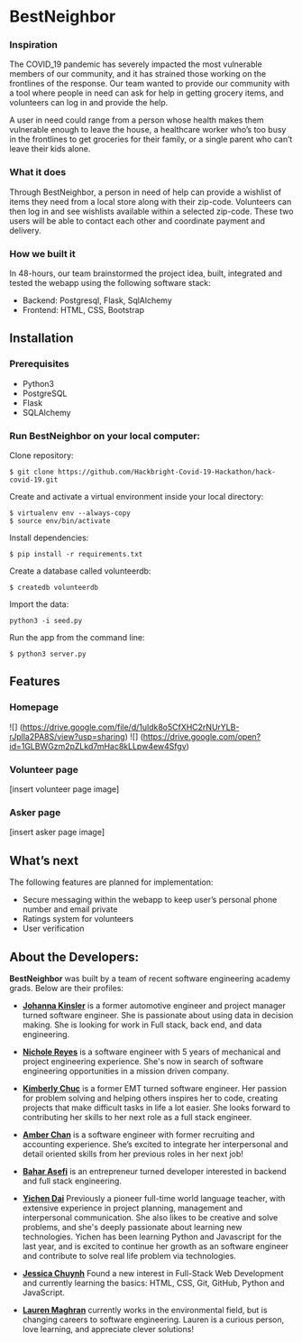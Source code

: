 # BestNeighbor
### Inspiration
 
The COVID_19 pandemic has severely impacted the most vulnerable members of our community, and it has strained those working on the frontlines of the response. Our team wanted to provide our community with a tool where people in need can ask for help in getting grocery items, and volunteers can log in and provide the help. 

A user in need could range from a person whose health makes them vulnerable enough to leave the house, a healthcare worker who’s too busy in the frontlines to get groceries for their family, or a single parent who can’t leave their kids alone.

### What it does

Through BestNeighbor, a person in need of help can provide a wishlist of items they need from a local store along with their zip-code. Volunteers can then log in and see wishlists available within a selected zip-code. These two users will be able to contact each other and coordinate payment and delivery.

### How we built it

In 48-hours, our team brainstormed the project idea, built, integrated and tested the webapp using the following software stack:
- Backend: Postgresql, Flask, SqlAlchemy
- Frontend: HTML, CSS, Bootstrap

## Installation

### Prerequisites
- Python3
- PostgreSQL
- Flask
- SQLAlchemy

### Run BestNeighbor on your local computer:

Clone repository:

```
$ git clone https://github.com/Hackbright-Covid-19-Hackathon/hack-covid-19.git
```
Create and activate a virtual environment inside your local directory:
```
$ virtualenv env --always-copy  
$ source env/bin/activate
```

Install dependencies:
```
$ pip install -r requirements.txt
```
Create a database called volunteerdb:
```
$ createdb volunteerdb
```
Import the data:
```
python3 -i seed.py
```
Run the app from the command line:
```
$ python3 server.py
```
## Features

### Homepage

![] (https://drive.google.com/file/d/1uldk8o5CfXHC2rNUrYLB-rJplla2PA8S/view?usp=sharing)
![] (https://drive.google.com/open?id=1GLBWGzm2pZLkd7mHac8kLLpw4ew4Sfgv)
### Volunteer page

[insert volunteer page image]

### Asker page

[insert asker page image]


## What’s next
The following features are planned for implementation:
- Secure messaging within the webapp to keep user’s personal phone number and email private
- Ratings system for volunteers
- User verification


## About the Developers:

**BestNeighbor** was built by a team of recent software engineering academy grads. Below are their profiles:

- [**Johanna Kinsler**](https://www.linkedin.com/in/johanna-kinsler-76562463/) is a former automotive engineer and project manager turned software engineer. She is passionate about using data in decision making. She is looking for work in Full stack, back end, and data engineering.

- [**Nichole Reyes**](https://www.linkedin.com/in/nicholereyes/) is a software engineer with 5 years of mechanical and project engineering experience. She's now in search of software engineering opportunities in a mission driven company. 

- [**Kimberly Chuc**](https://www.linkedin.com/in/kimberlymchuc/) is a former EMT turned software engineer. Her passion for problem solving and helping others inspires her to code, creating projects that make difficult tasks in life a lot easier. She looks forward to contributing her skills to her next role as a full stack engineer. 

- [**Amber Chan**](https://www.linkedin.com/in/amber-chan-38634396) is a software engineer with former recruiting and accounting experience. She’s excited to integrate her interpersonal and detail oriented skills from her previous roles in her next job! 

- [**Bahar Asefi**](https://www.linkedin.com/in/bahar-asefi-19154218a/) is an entrepreneur turned developer interested in backend and full stack engineering. 

- [**Yichen Dai**](https://www.linkedin.com/in/daiyichen/)
Previously a pioneer full-time world language teacher, with extensive experience in project planning, management and interpersonal communication. She also likes to be creative and solve problems, and she's deeply passionate about learning new technologies. Yichen has been learning Python and Javascript for the last year, and is excited to continue her growth as an software engineer and contribute to solve real life problem via technologies. 

- [**Jessica Chuynh**](https://www.linkedin.com/in/jessicachauhuynh/)
Found a new interest in Full-Stack Web Development and currently learning the basics: HTML, CSS, Git, GitHub, Python and JavaScript.

- [**Lauren Maghran**](https://www.linkedin.com/in/lauren-maghran/) currently works in the environmental field, but is changing careers to software engineering. Lauren is a curious person, love learning, and appreciate clever solutions!



